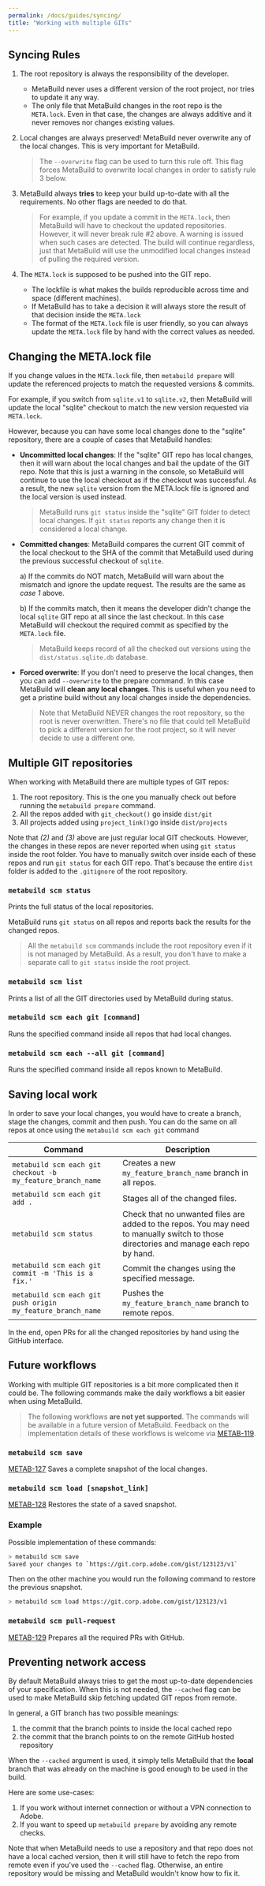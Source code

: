 ```yaml
---
permalink: /docs/guides/syncing/
title: "Working with multiple GITs"
---
```


## Syncing Rules

1. The root repository is always the responsibility of the developer.
    - MetaBuild never uses a different version of the root project, nor tries to update it any way.
    - The only file that MetaBuild changes in the root repo is the `META.lock`. Even in that case, the changes are always additive and it never removes nor changes existing values.

2. Local changes are always preserved! MetaBuild never overwrite any of the local changes. This is very important for MetaBuild.

    > The `--overwrite` flag can be used to turn this rule off. This flag forces MetaBuild to overwrite local changes in order to satisfy rule 3 below.

3. MetaBuild always **tries** to keep your build up-to-date with all the requirements. No other flags are needed to do that.

    > For example, if you update a commit in the `META.lock`, then MetaBuild will have to checkout the updated repositories. However, it will never break rule #2 above.
    > A warning is issued when such cases are detected. The build will continue regardless, just that MetaBuild will use the unmodified local changes instead of pulling the required version.

4. The `META.lock` is supposed to be pushed into the GIT repo.
    - The lockfile is what makes the builds reproducible across time and space (different machines).
    - If MetaBuild has to take a decision it will always store the result of that decision inside the `META.lock`
    - The format of the `META.lock` file is user friendly, so you can always update the `META.lock` file by hand with the correct values as needed.

## Changing the META.lock file

If you change values in the `META.lock` file, then `metabuild prepare` will update the referenced projects to match the requested versions & commits.

For example, if you switch from `sqlite.v1` to `sqlite.v2`, then MetaBuild will update the local "sqlite" checkout to match the new version requested via `META.lock`.

However, because you can have some local changes done to the "sqlite" repository, there are a couple of cases that MetaBuild handles:

- **Uncommitted local changes**: If the "sqlite" GIT repo has local changes, then it will warn about the local changes and bail the update of the GIT repo. Note that this is just a warning in the console, so MetaBuild will continue to use the local checkout as if the checkout was successful. As a result, the new `sqlite` version from the META.lock file is ignored and the local version is used instead.

    > MetaBuild runs `git status` inside the "sqlite" GIT folder to detect local changes. If `git status` reports any change then it is considered a local change.

- **Committed changes**: MetaBuild compares the current GIT commit of the local checkout to the SHA of the commit that MetaBuild used during the previous successful checkout of `sqlite`.

    a) If the commits do NOT match, MetaBuild will warn about the mismatch and ignore the update request. The results are the same as *case 1* above.

    b) If the commits match, then it means the developer didn't change the local `sqlite` GIT repo at all since the last checkout. In this case MetaBuild will checkout the required commit as specified by the `META.lock` file.

    > MetaBuild keeps record of all the checked out versions using the `dist/status.sqlite.db` database.

- **Forced overwrite**: If you don't need to preserve the local changes, then you can add `--overwrite` to the prepare command. In this case MetaBuild will **clean any local changes**. This is useful when you need to get a pristine build without any local changes inside the dependencies.

    > Note that MetaBuild NEVER changes the root repository, so the root is never overwritten. There's no file that could tell MetaBuild to pick a different version for the root project, so it will never decide to use a different one.

## Multiple GIT repositories

When working with MetaBuild there are multiple types of GIT repos:

1. The root repository. This is the one you manually check out before running the `metabuild prepare` command.
2. All the repos added with `git_checkout()` go inside `dist/git`
3. All projects added using `project_link()`go inside `dist/projects`

Note that *(2)* and *(3)* above are just regular local GIT checkouts. However, the changes in these repos are never reported when using `git status` inside the root folder. You have to manually switch over inside each of these repos and run `git status` for each GIT repo. That's because the entire `dist` folder is added to the `.gitignore` of the root repository.

### `metabuild scm status`
Prints the full status of the local repositories.

MetaBuild runs `git status` on all repos and reports back the results for the changed repos.

> All the `metabuild scm` commands include the root repository even if it is not managed by MetaBuild. As a result, you don't have to make a separate call to `git status` inside the root project.

### `metabuild scm list`
Prints a list of all the GIT directories used by MetaBuild during status.

### `metabuild scm each git [command]`
Runs the specified command inside all repos that had local changes.

### `metabuild scm each --all git [command]`
Runs the specified command inside all repos known to MetaBuild.


## Saving local work

In order to save your local changes, you would have to create a branch, stage the changes, commit and then push. You can do the same on all repos at once using the `metabuild scm each git` command

| Command | Description |
|---------|-------------|
| `metabuild scm each git checkout -b my_feature_branch_name` | Creates a new `my_feature_branch_name` branch in all repos. |
| `metabuild scm each git add .` | Stages all of the changed files. |
| `metabuild scm status` | Check that no unwanted files are added to the repos. You may need to manually switch to those directories and manage each repo by hand. |
| `metabuild scm each git commit -m 'This is a fix.'` | Commit the changes using the specified message. |
| `metabuild scm each git push origin my_feature_branch_name` | Pushes the `my_feature_branch_name` branch to remote repos. |

In the end, open PRs for all the changed repositories by hand using the GitHub interface.

## Future workflows

Working with multiple GIT repositories is a bit more complicated then it could be. The following commands make the daily workflows a bit easier when using MetaBuild.

> The following workflows **are not yet supported**. The commands will be available in a future version of MetaBuild. Feedback on the implementation details of these workflows is welcome via [METAB-119](https://jira.corp.adobe.com/browse/METAB-119).

### `metabuild scm save`

[METAB-127](https://jira.corp.adobe.com/browse/METAB-127) Saves a complete snapshot of the local changes.

### `metabuild scm load [snapshot_link]`

[METAB-128](https://jira.corp.adobe.com/browse/METAB-128) Restores the state of a saved snapshot.

### Example

Possible implementation of these commands:

```bash
> metabuild scm save
Saved your changes to `https://git.corp.adobe.com/gist/123123/v1`
```

Then on the other machine you would run the following command to restore the previous snapshot.

```bash
> metabuild scm load https://git.corp.adobe.com/gist/123123/v1
```

### `metabuild scm pull-request`

[METAB-129](https://jira.corp.adobe.com/browse/METAB-129) Prepares all the required PRs with GitHub.



## Preventing network access

By default MetaBuild always tries to get the most up-to-date dependencies of your specification. When this is not needed, the `--cached` flag can be used to make MetaBuild skip fetching updated GIT repos from remote.

In general, a GIT branch has two possible meanings:
1) the commit that the branch points to inside the local cached repo
2) the commit that the branch points to on the remote GitHub hosted repository

When the `--cached` argument is used, it simply tells MetaBuild that the **local** branch that was already on the machine is good enough to be used in the build.

Here are some use-cases:

1. If you work without internet connection or without a VPN connection to Adobe.
2. If you want to speed up `metabuild prepare` by avoiding any remote checks.

Note that when MetaBuild needs to use a repository and that repo does not have a local cached version, then it will still have to fetch the repo from remote even if you've used the `--cached` flag. Otherwise, an entire repository would be missing and MetaBuild wouldn't know how to fix it.

